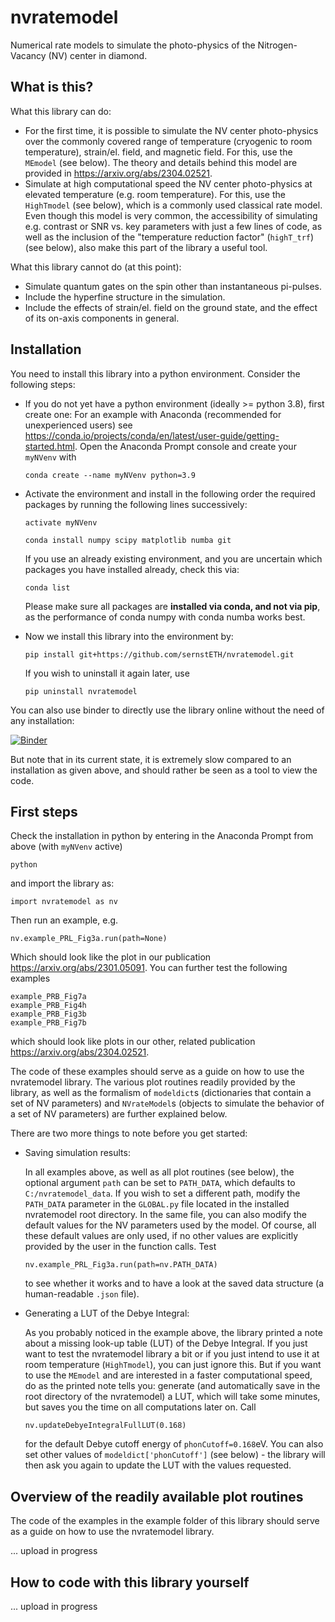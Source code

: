 # nvratemodel
Numerical rate models to simulate the photo-physics of the Nitrogen-Vacancy (NV) center in diamond.

What is this?
--------------
What this library can do:
- For the first time, it is possible to simulate the NV center photo-physics over the commonly covered range of temperature (cryogenic to room temperature), strain/el. field, and magnetic field. For this, use the ```MEmodel``` (see below). The theory and details behind this model are provided in https://arxiv.org/abs/2304.02521.
- Simulate at high computational speed the NV center photo-physics at elevated temperature (e.g. room temperature). For this, use the ```HighTmodel``` (see below), which is a commonly used classical rate model. Even though this model is very common, the accessibility of simulating e.g. contrast or SNR vs. key parameters with just a few lines of code, as well as the inclusion of the "temperature reduction factor" (```highT_trf```) (see below), also make this part of the library a useful tool.

What this library cannot do (at this point):
- Simulate quantum gates on the spin other than instantaneous pi-pulses.
- Include the hyperfine structure in the simulation.
- Include the effects of strain/el. field on the ground state, and the effect of its on-axis components in general.



Installation
-------------
You need to install this library into a python environment. Consider the following steps:

- If you do not yet have a python environment (ideally >= python 3.8), first create one: For an example with Anaconda (recommended for unexperienced users) see https://conda.io/projects/conda/en/latest/user-guide/getting-started.html.
  Open the Anaconda Prompt console and create your ```myNVenv``` with
  ```
  conda create --name myNVenv python=3.9
  ```
- Activate the environment and install in the following order the required packages by running the following lines successively:
  ```
  activate myNVenv
  ```
  ```
  conda install numpy scipy matplotlib numba git
  ```
  If you use an already existing environment, and you are uncertain which packages you have installed already, check this via:
  ```
  conda list
  ```
  Please make sure all packages are **installed via conda, and not via pip**, as the performance of conda numpy with conda numba works best.

- Now we install this library into the environment by:
  ```
  pip install git+https://github.com/sernstETH/nvratemodel.git
  ```
  If you wish to uninstall it again later, use
  ```
  pip uninstall nvratemodel
  ```

You can also use binder to directly use the library online without the need of any installation:

[![Binder](https://mybinder.org/badge_logo.svg)](https://mybinder.org/v2/gh/sernstETH/nvratemodel/HEAD)

But note that in its current state, it is extremely slow compared to an installation as given above, and should rather be seen as a tool to view the code.


First steps
-----------
Check the installation in python by entering in the Anaconda Prompt from above (with ```myNVenv``` active)
```
python
```
and import the library as:
```
import nvratemodel as nv
```
Then run an example, e.g.
```
nv.example_PRL_Fig3a.run(path=None)
```
Which should look like the plot in our publication https://arxiv.org/abs/2301.05091.
You can further test the following examples
```
example_PRB_Fig7a
example_PRB_Fig4h
example_PRB_Fig3b
example_PRB_Fig7b
```
which should look like plots in our other, related publication https://arxiv.org/abs/2304.02521.

The code of these examples should serve as a guide on how to use the nvratemodel library. The various plot routines readily provided by the library, as well as the formalism of ```modeldict```s (dictionaries that contain a set of NV parameters) and ```NVrateModel```s (objects to simulate the behavior of a set of NV parameters) are further explained below.

There are two more things to note before you get started:

- Saving simulation results:
  
  In all examples above, as well as all plot routines (see below), the optional argument ```path``` can be set to ```PATH_DATA```, which defaults to ```C:/nvratemodel_data```. If you wish to set a different path, modify the ```PATH_DATA``` parameter in the ```GLOBAL.py``` file located in the installed nvratemodel root directory. In the same file, you can also modify the default values for the  NV parameters used by the model. Of course, all these default values are only used, if no other values are explicitly provided by the user in the function calls.
  Test 
  ```
  nv.example_PRL_Fig3a.run(path=nv.PATH_DATA)
  ```
  to see whether it works and to have a look at the saved data structure (a human-readable ```.json``` file).

- Generating a LUT of the Debye Integral:
  
  As you probably noticed in the example above, the library printed a note about a missing look-up table (LUT) of the Debye Integral. If you just want to test the nvratemodel library a bit or if you just intend to use it at room temperature (```HighTmodel```), you can just ignore this. But if you want to use the ```MEmodel``` and are interested in a faster computational speed, do as the printed note tells you: generate (and automatically save in the root directory of the nvratemodel) a LUT, which will take some minutes, but saves you the time on all computations later on.
  Call 
  ```
  nv.updateDebyeIntegralFullLUT(0.168)
  ```
  for the default Debye cutoff energy of ```phonCutoff=0.168```eV. You can also set other values of ```modeldict['phonCutoff']``` (see below) - the library will then ask you again to update the LUT with the values requested.


Overview of the readily available plot routines
-----------------------------------------------
The code of the examples in the example folder of this library should serve as a guide on how to use the nvratemodel library.

... upload in progress



How to code with this library yourself
---------------------------------------
... upload in progress



